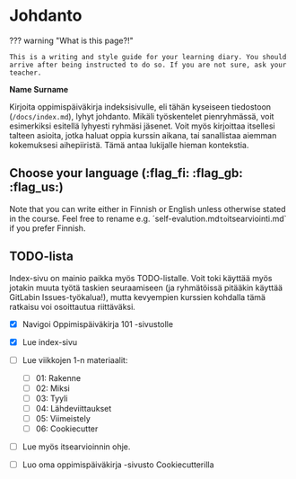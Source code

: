 #  Johdanto

??? warning "What is this page?!"

    This is a writing and style guide for your learning diary. You should arrive after being instructed to do so. If you are not sure, ask your teacher.

**Name Surname**

Kirjoita oppimispäiväkirja indeksisivulle, eli tähän kyseiseen tiedostoon (`/docs/index.md`), lyhyt johdanto. Mikäli työskentelet pienryhmässä, voit esimerkiksi esitellä lyhyesti ryhmäsi jäsenet. Voit myös kirjoittaa itsellesi talteen asioita, jotka haluat oppia kurssin aikana, tai sanallistaa aiemman kokemuksesi aihepiiristä. Tämä antaa lukijalle hieman kontekstia.

## Choose your language (:flag_fi: :flag_gb: :flag_us:)

Note that you can write either in Finnish or English unless otherwise stated in the course. Feel free to rename e.g. ´self-evalution.md` to `itsearviointi.md` if you prefer Finnish.

## TODO-lista

Index-sivu on mainio paikka myös TODO-listalle. Voit toki käyttää myös jotakin muuta työtä taskien seuraamiseen (ja ryhmätöissä pitääkin käyttää GitLabin Issues-työkalua!), mutta kevyempien kurssien kohdalla tämä ratkaisu voi osoittautua riittäväksi.

- [x] Navigoi Oppimispäiväkirja 101 -sivustolle
- [x] Lue index-sivu
- [ ] Lue viikkojen 1-n materiaalit:
    - [ ] 01: Rakenne
    - [ ] 02: Miksi
    - [ ] 03: Tyyli
    - [ ] 04: Lähdeviittaukset
    - [ ] 05: Viimeistely
    - [ ] 06: Cookiecutter
- [ ] Lue myös itsearvioinnin ohje.
- [ ] Luo oma oppimispäiväkirja -sivusto Cookiecutterilla

